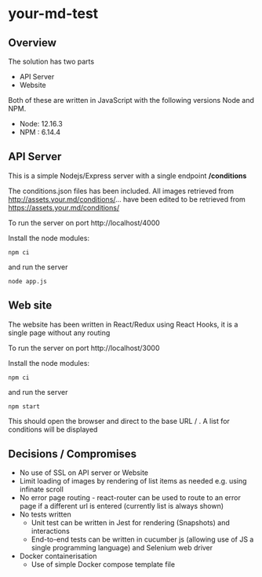 # your-md-test

## Overview
The solution has two parts
* API Server
* Website

Both of these are written in JavaScript with the following versions Node and NPM.
* Node: 12.16.3
* NPM : 6.14.4

## API Server
This is a simple Nodejs/Express server with a single endpoint **/conditions**

The conditions.json files has been included. All images retrieved from http://assets.your.md/conditions/... have been edited to be retrieved from https://assets.your.md/conditions/
 
To run the server on port http://localhost/4000
 
Install the node modules:
```
npm ci
```
and run the server
``` 
node app.js
``` 
## Web site
The website has been written in React/Redux using React Hooks, it is a single page without any routing
 
To run the server on port http://localhost/3000 
 
Install the node modules:
``` 
npm ci
``` 
and run the server
``` 
npm start
```
This should open the browser and direct to the base URL / . A list for conditions will be displayed 

## Decisions / Compromises

* No use of SSL on API server or Website
* Limit loading of images by rendering of list items as needed e.g. using infinate scroll
* No error page routing - react-router can be used to route to an error page if a different url is entered (currently list is always shown)
* No tests written
  * Unit test can be written in Jest for rendering (Snapshots) and interactions
  * End-to-end tests can be written in cucumber js (allowing use of JS a single programming language) and Selenium web driver
* Docker containerisation
  * Use of simple Docker compose template file
